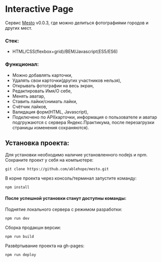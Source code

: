 # Interactive Page

Сервис [Mesto](https://ablehope.github.io/mesto/) v0.0.3, где можно делиться фотографиями городов и других мест.

### Стек: 
- HTML/CSS(flexbox+grid)/BEM/Javascript(ES5/ES6)

### Функционал:
- Можно добавлять карточки,
- Удалять свои карточки(других участников нельзя),
- Открывать фотографии на весь экран,
- Редактировать Имя/О себе,
- Менять аватар,
- Ставить лайки/снимать лайки,
- Счётчик лайков,
- Валидация форм(HTML, Javascript),
- Подключено по API(карточки, информация о пользователе и аватар подгружаются с сервера Яндекс.Практикума, 
  после перезагрузки страницы изменения сохраняются).
  
## Установка проекта:
Для установки необходимо наличие установленного nodejs и npm.
Сохраните проект у себя на компьютере:
```
git clone https://github.com/ablehope/mesto.git
```

В корне проекта через консоль/терминал запустите команду:
```
npm install
```
  
#### После успешной установки станут доступны команды:
Поднятие локального сервера с режимом разработки:
```
npm run dev
```

Сборка продакшн версии:
```
npm run build
```

Развёртывание проекта на gh-pages:
```
npm run deploy
```
